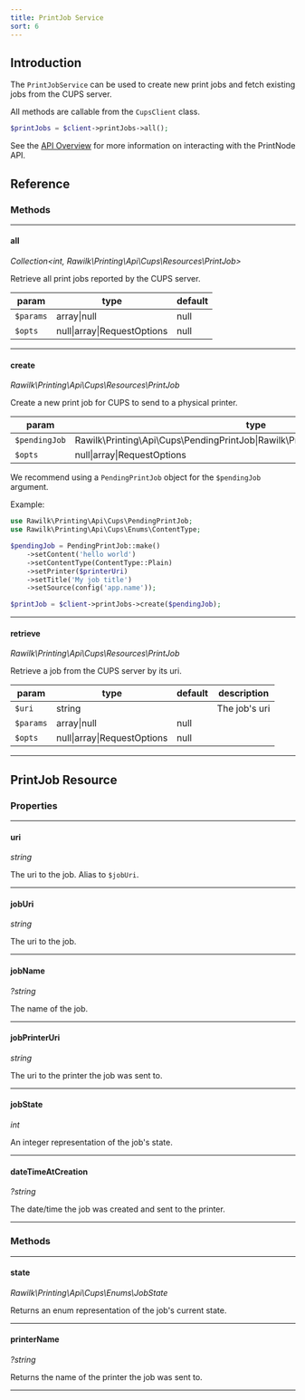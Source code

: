 ```yaml
---
title: PrintJob Service
sort: 6
---
```


## Introduction

The `PrintJobService` can be used to create new print jobs and fetch existing jobs from the CUPS server.

All methods are callable from the `CupsClient` class.

```php
$printJobs = $client->printJobs->all();
```

See the [API Overview](/docs/laravel-printing/{version}/cups/api) for more information on interacting with the PrintNode API.

## Reference

### Methods

<hr>

#### all

_Collection<int, Rawilk\Printing\Api\Cups\Resources\PrintJob>_

Retrieve all print jobs reported by the CUPS server.

| param     | type                        | default |
| --------- | --------------------------- | ------- |
| `$params` | array\|null                 | null    |
| `$opts`   | null\|array\|RequestOptions | null    |

<hr>

#### create

_Rawilk\Printing\Api\Cups\Resources\PrintJob_

Create a new print job for CUPS to send to a physical printer.

| param         | type                                                                              | default |
| ------------- | --------------------------------------------------------------------------------- | ------- |
| `$pendingJob` | Rawilk\Printing\Api\Cups\PendingPrintJob\|Rawilk\Printing\Api\Cups\PendingRequest |         |
| `$opts`       | null\|array\|RequestOptions                                                       | null    |

We recommend using a `PendingPrintJob` object for the `$pendingJob` argument.

Example:

```php
use Rawilk\Printing\Api\Cups\PendingPrintJob;
use Rawilk\Printing\Api\Cups\Enums\ContentType;

$pendingJob = PendingPrintJob::make()
    ->setContent('hello world')
    ->setContentType(ContentType::Plain)
    ->setPrinter($printerUri)
    ->setTitle('My job title')
    ->setSource(config('app.name'));

$printJob = $client->printJobs->create($pendingJob);
```

<hr>

#### retrieve

_Rawilk\Printing\Api\Cups\Resources\PrintJob_

Retrieve a job from the CUPS server by its uri.

| param     | type                        | default | description   |
| --------- | --------------------------- | ------- | ------------- |
| `$uri`    | string                      |         | The job's uri |
| `$params` | array\|null                 | null    |               |
| `$opts`   | null\|array\|RequestOptions | null    |               |

<hr>

## PrintJob Resource

### Properties

<hr>

#### uri

_string_

The uri to the job. Alias to `$jobUri`.

<hr>

#### jobUri

_string_

The uri to the job.

<hr>

#### jobName

_?string_

The name of the job.

<hr>

#### jobPrinterUri

_string_

The uri to the printer the job was sent to.

<hr>

#### jobState

_int_

An integer representation of the job's state.

<hr>

#### dateTimeAtCreation

_?string_

The date/time the job was created and sent to the printer.

<hr>

### Methods

<hr>

#### state

_Rawilk\Printing\Api\Cups\Enums\JobState_

Returns an enum representation of the job's current state.

<hr>

#### printerName

_?string_

Returns the name of the printer the job was sent to.

<hr>
